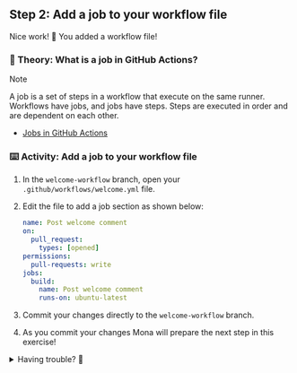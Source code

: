 ## Step 2: Add a job to your workflow file

Nice work! :tada: You added a workflow file!

### 📖 Theory: What is a job in GitHub Actions?

> [!NOTE]
> A job is a set of steps in a workflow that execute on the same runner. Workflows have jobs, and jobs have steps. Steps are executed in order and are dependent on each other.

- [Jobs in GitHub Actions](https://docs.github.com/en/actions/learn-github-actions/understanding-github-actions#jobs)

### ⌨️ Activity: Add a job to your workflow file

1. In the `welcome-workflow` branch, open your `.github/workflows/welcome.yml` file.
1. Edit the file to add a job section as shown below:

   ```yaml
   name: Post welcome comment
   on:
     pull_request:
       types: [opened]
   permissions:
     pull-requests: write
   jobs:
     build:
       name: Post welcome comment
       runs-on: ubuntu-latest
   ```

1. Commit your changes directly to the `welcome-workflow` branch.
1. As you commit your changes Mona will prepare the next step in this exercise!

<details>
<summary>Having trouble? 🤷</summary><br/>

- Make sure the `jobs` section is properly indented in your YAML file.
- Confirm you are editing the correct file and branch.

</details>

